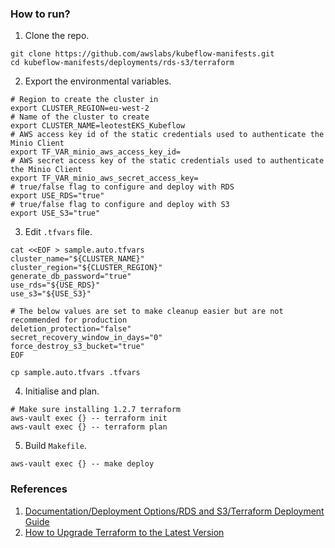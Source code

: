 ### How to run?
1. Clone the repo.
```
git clone https://github.com/awslabs/kubeflow-manifests.git
cd kubeflow-manifests/deployments/rds-s3/terraform
```
2. Export the environmental variables.
```
# Region to create the cluster in
export CLUSTER_REGION=eu-west-2
# Name of the cluster to create
export CLUSTER_NAME=leotestEKS_Kubeflow
# AWS access key id of the static credentials used to authenticate the Minio Client
export TF_VAR_minio_aws_access_key_id=
# AWS secret access key of the static credentials used to authenticate the Minio Client
export TF_VAR_minio_aws_secret_access_key=
# true/false flag to configure and deploy with RDS
export USE_RDS="true"
# true/false flag to configure and deploy with S3
export USE_S3="true"
```
3. Edit `.tfvars` file. 
```
cat <<EOF > sample.auto.tfvars
cluster_name="${CLUSTER_NAME}"
cluster_region="${CLUSTER_REGION}"
generate_db_password="true"
use_rds="${USE_RDS}"
use_s3="${USE_S3}"

# The below values are set to make cleanup easier but are not recommended for production
deletion_protection="false"
secret_recovery_window_in_days="0"
force_destroy_s3_bucket="true"
EOF

cp sample.auto.tfvars .tfvars
```
4. Initialise and plan. 
```
# Make sure installing 1.2.7 terraform
aws-vault exec {} -- terraform init 
aws-vault exec {} -- terraform plan
```
5. Build `Makefile`.
```
aws-vault exec {} -- make deploy
```

### References
1. [Documentation/Deployment Options/RDS and S3/Terraform Deployment Guide](https://awslabs.github.io/kubeflow-manifests/docs/deployment/rds-s3/guide-terraform/)
2. [How to Upgrade Terraform to the Latest Version](https://spacelift.io/blog/terraform-version-upgrade)